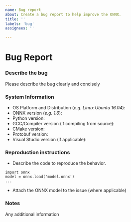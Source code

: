 ```yaml
---
name: Bug report
about: Create a bug report to help improve the ONNX.
title: ''
labels: 'bug'
assignees: ''

---
```

# Bug Report

### Describe the bug
Please describe the bug clearly and concisely

### System Information
- OS Platform and Distribution (*e.g. Linux Ubuntu 16.04*):  
- ONNX version (*e.g. 1.6*):  
- Python version:
- GCC/Compiler version (if compiling from source):
- CMake version:
- Protobuf version:
- Visual Studio version (if applicable):


### Reproduction instructions
- Describe the code to reproduce the behavior.
```
import onnx
model = onnx.load('model.onnx')
...
```
- Attach the ONNX model to the issue (where applicable)

### Notes

Any additional information

